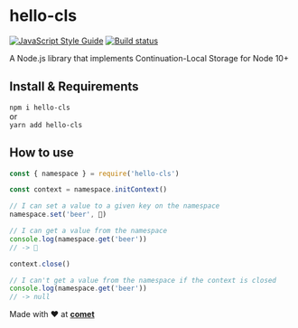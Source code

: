 # hello-cls

[![JavaScript Style Guide](https://img.shields.io/badge/code_style-standard-brightgreen.svg)](https://standardjs.com)
[![Build status](https://action-badges.now.sh/hellocomet/cls)](https://github.com/hellocomet/cls/actions)

A Node.js library that implements Continuation-Local Storage for Node 10+

## Install & Requirements

`npm i hello-cls`  
or  
`yarn add hello-cls`

## How to use

```javascript
const { namespace } = require('hello-cls')

const context = namespace.initContext()

// I can set a value to a given key on the namespace
namespace.set('beer', 🍺)

// I can get a value from the namespace
console.log(namespace.get('beer'))
// -> 🍺

context.close()

// I can't get a value from the namespace if the context is closed
console.log(namespace.get('beer'))
// -> null
```

Made with ❤️ at [**comet**](https://comet.co/)